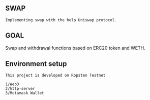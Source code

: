 ## SWAP 
 
    Implementing swap with the help Uniswap protocol.

## GOAL
   
   Swap and withdrawal functions based on ERC20 token and WETH.

## Environment setup

    This project is developed on Ropsten Testnet

    1/Web3
    2/http-server
    3/Metamask Wallet
    



